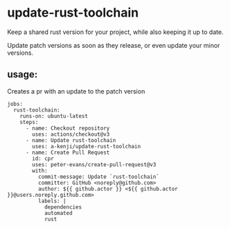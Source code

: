 # update-rust-toolchain

Keep a shared rust version for your project,
while also keeping it up to date.

Update patch versions as soon as they release,
or even update your minor versions.


## usage:

Creates a pr with an update to the patch version
```
jobs:
  rust-toolchain:
    runs-on: ubuntu-latest
    steps:
      - name: Checkout repository
        uses: actions/checkout@v3
      - name: Update rust-toolchain
        uses: a-kenji/update-rust-toolchain
      - name: Create Pull Request
        id: cpr
        uses: peter-evans/create-pull-request@v3
        with:
          commit-message: Update `rust-toolchain`
          committer: GitHub <noreply@github.com>
          author: ${{ github.actor }} <${{ github.actor }}@users.noreply.github.com>
          labels: |
            dependencies
            automated
            rust
```
